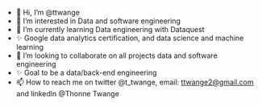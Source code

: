 - 👋 Hi, I’m @ttwange
- 👀 I’m interested in Data and software engineering
- 🌱 I’m currently learning Data engineering with Dataquest
- ✨ Google data analytics certification, and data science and machine learning
- 💞️ I’m looking to collaborate on all projects data and software engineering
- ✨ Goal to be a data/back-end engineering
- 📫 How to reach me on twitter @t_twange, email: ttwange2@gmail.com and linkedln @Thonne Twange

<!---
ttwange/ttwange is a ✨ special ✨ repository because its `README.md` (this file) appears on your GitHub profile.
You can click the Preview link to take a look at your changes.
--->
